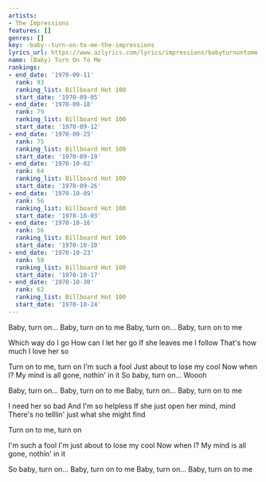 ```yaml
---
artists:
- The Impressions
features: []
genres: []
key: -baby--turn-on-to-me-the-impressions
lyrics_url: https://www.azlyrics.com/lyrics/impressions/babyturnontome.html
name: (Baby) Turn On To Me
rankings:
- end_date: '1970-09-11'
  rank: 93
  ranking_list: Billboard Hot 100
  start_date: '1970-09-05'
- end_date: '1970-09-18'
  rank: 79
  ranking_list: Billboard Hot 100
  start_date: '1970-09-12'
- end_date: '1970-09-25'
  rank: 75
  ranking_list: Billboard Hot 100
  start_date: '1970-09-19'
- end_date: '1970-10-02'
  rank: 64
  ranking_list: Billboard Hot 100
  start_date: '1970-09-26'
- end_date: '1970-10-09'
  rank: 56
  ranking_list: Billboard Hot 100
  start_date: '1970-10-03'
- end_date: '1970-10-16'
  rank: 56
  ranking_list: Billboard Hot 100
  start_date: '1970-10-10'
- end_date: '1970-10-23'
  rank: 58
  ranking_list: Billboard Hot 100
  start_date: '1970-10-17'
- end_date: '1970-10-30'
  rank: 62
  ranking_list: Billboard Hot 100
  start_date: '1970-10-24'
---
```


Baby, turn on...
Baby, turn on to me
Baby, turn on...
Baby, turn on to me

Which way do I go
How can I let her go
If she leaves me I follow
That's how much I love her so

Turn on to me, turn on
I'm such a fool
Just about to lose my cool
Now when I?
My mind is all gone, nothin' in it
So baby, turn on...
Woooh

Baby, turn on...
Baby, turn on to me
Baby, turn on...
Baby, turn on to me

I need her so bad
And I'm so helpless
If she just open her mind, mind
There's no telllin' just what she might find

Turn on to me, turn on

I'm such a fool
I'm just about to lose my cool
Now when I?
My mind is all gone, nothin' in it

So baby, turn on...
Baby, turn on to me
Baby, turn on...
Baby, turn on to me
